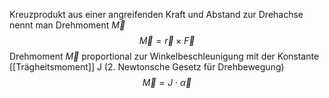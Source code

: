 Kreuzprodukt aus einer angreifenden Kraft und Abstand zur Drehachse nennt man Drehmoment $\vec{M}$
$$ \vec{M} = \vec{r} \times \vec{F} $$
Drehmoment $\vec{M}$ proportional zur Winkelbeschleunigung mit der Konstante [[Trägheitsmoment]] J (2. Newtonsche Gesetz für Drehbewegung)
$$ \vec{M} = J \cdot \vec{\alpha} $$
